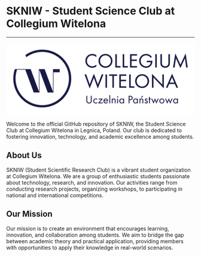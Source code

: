# SKNIW - Student Science Club at Collegium Witelona

---

![Witelon](witelon.webp)

Welcome to the official GitHub repository of SKNIW, the Student Science Club at Collegium Witelona in Legnica, Poland. Our club is dedicated to fostering innovation, technology, and academic excellence among students.

## About Us

SKNIW (Student Scientific Research Club) is a vibrant student organization at Collegium Witelona. We are a group of enthusiastic students passionate about technology, research, and innovation. Our activities range from conducting research projects, organizing workshops, to participating in national and international competitions.

## Our Mission

Our mission is to create an environment that encourages learning, innovation, and collaboration among students. We aim to bridge the gap between academic theory and practical application, providing members with opportunities to apply their knowledge in real-world scenarios.
